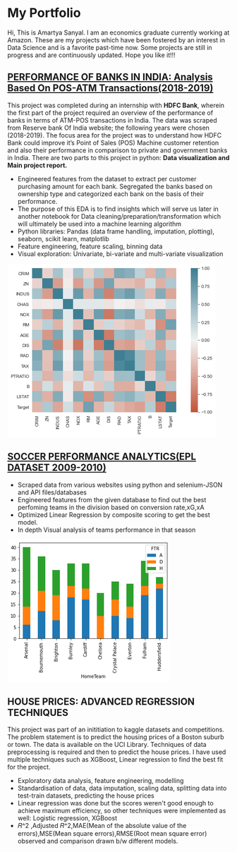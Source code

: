 # My Portfolio
Hi, This is Amartya Sanyal. I am an economics graduate currently working at Amazon. These are my projects which have been fostered by an interest in Data Science and is a favorite past-time now. Some projects are still in progress and are continuously updated. Hope you like it!!!

## [PERFORMANCE OF BANKS IN INDIA: Analysis Based On POS-ATM Transactions(2018-2019)](https://github.com/amartyasanyal12/Bank_Final)
This project was completed during an internship with **HDFC Bank**, wherein the first part of the project required an overview of the performance of banks in terms of ATM-POS transactions in India. The data was scraped from Reserve bank Of India website; the following years were chosen (2018-2019). The focus area for the project was to understand how HDFC Bank could improve it’s Point of Sales (POS) Machine customer retention and also their performance in comparison to private and government banks in India. There are two parts to this project in python: **Data visualization and Main project report.**
* Engineered features from the dataset to extract per customer purchasing amount for each bank. Segregated the banks based on ownership type and categorized each bank on the basis of their performance.
* The purpose of this EDA is to find insights which will serve us later in another notebook for Data cleaning/preparation/transformation which will ultimately be used into a machine learning algorithm
* Python libraries: Pandas (data frame handling, imputation, plotting), seaborn, scikit learn, matplotlib
* Feature engineering, feature scaling, binning data 
* Visual exploration: Univariate, bi-variate and multi-variate visualization

![alt text](https://github.com/amartyasanyal12/Portfolio/blob/main/correlplot.png)

## [SOCCER PERFORMANCE ANALYTICS(EPL DATASET 2009-2010)](https://github.com/amartyasanyal12/Checkpoint_101)
* Scraped data from various websites using python and selenium-JSON and API files/databases
* Engineered features from the given database to find out the best perfoming teams in the division based on conversion rate,xG,xA
* Optimized Linear Regression by composite scoring to get the best model. 
* In depth Visual analysis of teams performance in that season

![alt text](https://github.com/amartyasanyal12/Portfolio/blob/main/football.png)


## HOUSE PRICES: ADVANCED REGRESSION TECHNIQUES
This project was part of an inititiation to kaggle datasets and competitions. The problem statement is to predict the housing prices of a Boston suburb or town. The data is available on the UCI Library. Techniques of data preprocessing is required and then to predict the house prices. I have used multiple techniques such as XGBoost, Linear  regression to find the best fit for the project.
* Exploratory data analysis, feature engineering, modelling
* Standardisation of data, data imputation, scaling data, splitting data into test-train datasets, predicting the house prices
* Linear regression was done but the scores weren't good enough to achieve maximum efficiency, so other techniques were implemented as well: Logistic regression, XGBoost 
* 𝑅^2 ,Adjusted 𝑅^2,MAE(Mean of the absolute value of the errors),MSE(Mean square errors),RMSE(Root mean square error) observed and comparison drawn b/w different models.
